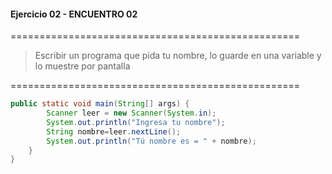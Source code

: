#### Ejercicio 02 - ENCUENTRO 02
==================================================
> Escribir un programa que pida tu nombre, lo guarde en una variable y lo muestre por pantalla

==================================================
```java
public static void main(String[] args) {
        Scanner leer = new Scanner(System.in);
        System.out.println("Ingresa tu nombre");
        String nombre=leer.nextLine();
        System.out.println("Tú nombre es = " + nombre);
    }
}
```